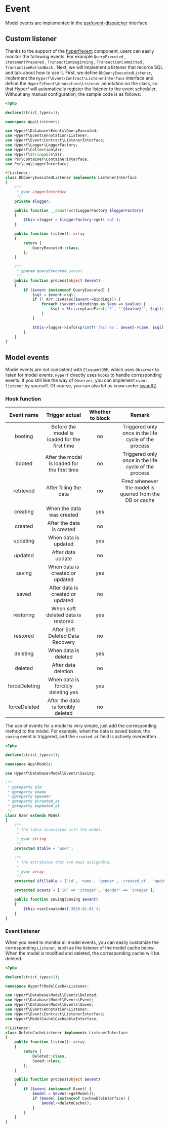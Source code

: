 # Event
Model events are implemented in the [psr/event-dispatcher](https://github.com/php-fig/event-dispatcher) interface.

## Custom listener

Thanks to the support of the [hyperf/event](https://github.com/hyperf/event) component, users can easily monitor the following events.
For example `QueryExecuted` , `StatementPrepared` , `TransactionBeginning` , `TransactionCommitted` , `TransactionRolledBack` .
Next, we will implement a listener that records SQL and talk about how to use it.
First, we define `DbQueryExecutedListener`, implement the `Hyperf\Event\Contract\ListenerInterface` interface and define the `Hyperf\Event\Annotation\Listener` annotation on the class, so that Hyperf will automatically register the listener to the event scheduler, Without any manual configuration, the sample code is as follows:

```php
<?php

declare(strict_types=1);

namespace App\Listeners;

use Hyperf\Database\Events\QueryExecuted;
use Hyperf\Event\Annotation\Listener;
use Hyperf\Event\Contract\ListenerInterface;
use Hyperf\Logger\LoggerFactory;
use Hyperf\Collection\Arr;
use Hyperf\Stringable\Str;
use Psr\Container\ContainerInterface;
use Psr\Log\LoggerInterface;

#[Listener]
class DbQueryExecutedListener implements ListenerInterface
{
    /**
     * @var LoggerInterface
     */
    private $logger;

    public function __construct(LoggerFactory $loggerFactory)
    {
        $this->logger = $loggerFactory->get('sql');
    }

    public function listen(): array
    {
        return [
            QueryExecuted::class,
        ];
    }

    /**
     * @param QueryExecuted $event
     */
    public function process(object $event)
    {
        if ($event instanceof QueryExecuted) {
            $sql = $event->sql;
            if (! Arr::isAssoc($event->bindings)) {
                foreach ($event->bindings as $key => $value) {
                    $sql = Str::replaceFirst('?', "'{$value}'", $sql);
                }
            }

            $this->logger->info(sprintf('[%s] %s', $event->time, $sql));
        }
    }
}

```

## Model events

Model events are not consistent with `EloquentORM`, which uses `Observer` to listen for model events. `Hyperf` directly uses `hooks` to handle corresponding events. If you still like the way of `Observer`, you can implement `event listener` by yourself. Of course, you can also let us know under [issue#2](https://github.com/hyperf/hyperf/issues/2).

### Hook function

|  Event name  |  Trigger actual                                 | Whether to block |                           Remark                           |
|:------------:|:-----------------------------------------------:|:----------------:|:----------------------------------------------------------:|
|   booting    |  Before the model is loaded for the first time  |        no        |    Triggered only once in the life cycle of the process    |
|    booted    |  After the model is loaded for the first time   |        no        |    Triggered only once in the life cycle of the process    |
|  retrieved   |            After filling the data               |        no        |  Fired whenever the model is queried from the DB or cache  |
|   creating   |           When the data was created             |        yes       |                                                            |
|   created    |           After the data is created             |        no        |                                                            |
|   updating   |             When data is updated                |        yes       |                                                            |
|   updated    |               After data update                 |        no        |                                                            |
|    saving    |       When data is created or updated           |        yes       |                                                            |
|    saved     |       After data is created or updated          |        no        |                                                            |
|  restoring   |       When soft deleted data is restored        |        yes       |                                                            |
|   restored   |       After Soft Deleted Data Recovery          |        no        |                                                            |
|   deleting   |              When data is deleted               |        yes       |                                                            |
|   deleted    |              After data deletion                |        no        |                                                            |
|   forceDeleting   |              When data is forcibly deleting         yes    |        yes       |                                                            |
| forceDeleted |       After the data is forcibly deleted        |        no        |                                                            |

The use of events for a model is very simple, just add the corresponding method to the model. For example, when the data is saved below, the `saving` event is triggered, and the `created_at` field is actively overwritten.

```php
<?php

declare(strict_types=1);

namespace App\Models;

use Hyperf\Database\Model\Events\Saving;

/**
 * @property $id
 * @property $name
 * @property $gender
 * @property $created_at
 * @property $updated_at
 */
class User extends Model
{
    /**
     * The table associated with the model.
     *
     * @var string
     */
    protected $table = 'user';

    /**
     * The attributes that are mass assignable.
     *
     * @var array
     */
    protected $fillable = ['id', 'name', 'gender', 'created_at', 'updated_at'];

    protected $casts = ['id' => 'integer', 'gender' => 'integer'];

    public function saving(Saving $event)
    {
        $this->setCreatedAt('2019-01-01');
    }
}

```

### Event listener

When you need to monitor all model events, you can easily customize the corresponding `Listener`, such as the listener of the model cache below. When the model is modified and deleted, the corresponding cache will be deleted.

```php
<?php

declare(strict_types=1);

namespace Hyperf\ModelCache\Listener;

use Hyperf\Database\Model\Events\Deleted;
use Hyperf\Database\Model\Events\Event;
use Hyperf\Database\Model\Events\Saved;
use Hyperf\Event\Annotation\Listener;
use Hyperf\Event\Contract\ListenerInterface;
use Hyperf\ModelCache\CacheableInterface;

#[Listener]
class DeleteCacheListener implements ListenerInterface
{
    public function listen(): array
    {
        return [
            Deleted::class,
            Saved::class,
        ];
    }

    public function process(object $event)
    {
        if ($event instanceof Event) {
            $model = $event->getModel();
            if ($model instanceof CacheableInterface) {
                $model->deleteCache();
            }
        }
    }
}

```
